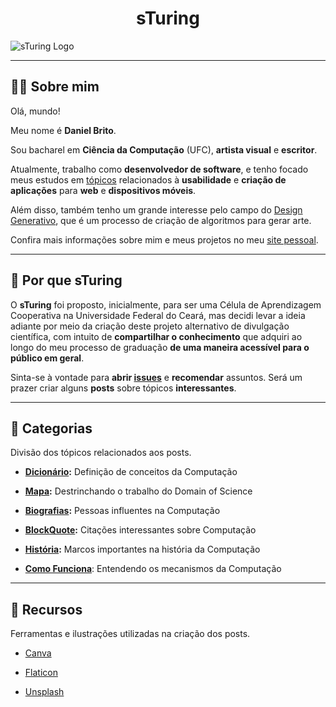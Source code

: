 <h1 align="center"> sTuring</h1>

![sTuring Logo](https://1.bp.blogspot.com/-1k4JVRo7fBI/X3y0XeBGaYI/AAAAAAAAXKM/Ri65yc5zORc27EfwHGdagCy2Qd6wqtBdgCLcBGAsYHQ/s2048/NEW_COVER_001.png)

---

## :man_technologist: Sobre mim

Olá, mundo!

Meu nome é **Daniel Brito**.

Sou bacharel em **Ciência da Computação** (UFC), **artista visual** e **escritor**.

Atualmente, trabalho como **desenvolvedor de software**, e tenho focado meus estudos em [tópicos](https://github.com/DanielBrito/self-learning) relacionados à **usabilidade** e **criação de aplicações** para **web** e **dispositivos móveis**.

Além disso, também tenho um grande interesse pelo campo do [Design Generativo](https://github.com/DanielBrito/generative-design), que é um processo de criação de algoritmos para gerar arte.

Confira mais informações sobre mim e meus projetos no meu [site pessoal](https://danielbrito.github.io/).

---

## :thinking: Por que sTuring

O **sTuring** foi proposto, inicialmente, para ser uma Célula de Aprendizagem Cooperativa na Universidade Federal do Ceará, mas decidi levar a ideia adiante por meio da criação deste projeto alternativo de divulgação científica, com intuito de **compartilhar o conhecimento** que adquiri ao longo do meu processo de graduação **de uma maneira acessível para o público em geral**.

Sinta-se à vontade para **abrir [issues](https://github.com/DanielBrito/sturing/issues)** e **recomendar** assuntos. Será um prazer criar alguns **posts** sobre tópicos **interessantes**.

---

## :bookmark_tabs: Categorias

Divisão dos tópicos relacionados aos posts.

- **[Dicionário](https://github.com/DanielBrito/sturing/tree/master/Dicionario):** Definição de conceitos da Computação

- **[Mapa](https://github.com/DanielBrito/sturing/tree/master/Mapa):** Destrinchando o trabalho do Domain of Science

- **[Biografias](https://github.com/DanielBrito/sturing/tree/master/Biografias):** Pessoas influentes na Computação

- **[BlockQuote](https://github.com/DanielBrito/sturing/tree/master/BlockQuote):** Citações interessantes sobre Computação

- **[História](https://github.com/DanielBrito/sturing/tree/master/Historia):** Marcos importantes na história da Computação

- **[Como Funciona](https://github.com/DanielBrito/sturing/tree/master/ComoFunciona)**: Entendendo os mecanismos da Computação

---

## 🧰 Recursos

Ferramentas e ilustrações utilizadas na criação dos posts.

- [Canva](https://www.canva.com/)

- [Flaticon](https://www.flaticon.com/)

- [Unsplash](https://unsplash.com/)
